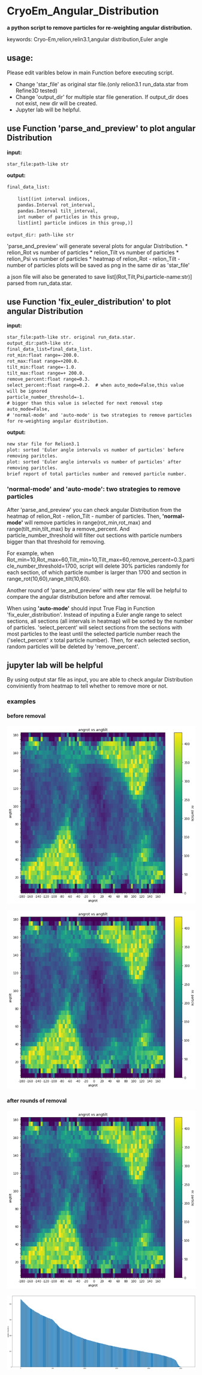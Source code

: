 # CryoEm_Angular_Distribution
**a python script to remove particles for re-weighting angular distribution.**

keywords: Cryo-Em,relion,relin3.1,angular distribution,Euler angle

## usage:

  Please edit varibles below in main Function before executing script.
  
  * Change 'star_file' as original star file.(only relion3.1 run_data.star from Refine3D tested)
  * Change 'output_dir' for multiple star file generation. If output_dir does not exist, new dir will be created.
  * Jupyter lab will be helpful.

## use Function 'parse_and_preview' to plot angular Distribution
  **input:**
  
    star_file:path-like str
    
  **output:**
  
    final_data_list: 
    
        list[(int interval indices,
        pandas.Interval rot_interval,
        pandas.Interval tilt_interval,
        int number of particles in this group,
        list[int] particle indices in this group,)]
    
    output_dir: path-like str
                   
  'parse_and_preview' will generate several plots for angular Distribution.
    * relion_Rot vs number of particles
    * relion_Tilt vs number of particles
    * relion_Psi vs number of particles
    * heatmap of relion_Rot - relion_Tilt - number of particles
   plots will be saved as png in the same dir as 'star_file'
   
   a json file will also be generated to save list[(Rot,Tilt,Psi,particle-name:str)] parsed from run_data.star.
   
## use Function 'fix_euler_distribution' to plot angular Distribution
  **input:**
  
    star_file:path-like str. original run_data.star.
    output_dir:path-like str.
    final_data_list=final_data_list.
    rot_min:float range=-200.0.
    rot_max:float range=+200.0.
    tilt_min:float range=-1.0.
    tilt_max:float range=+ 200.0.
    remove_percent:float range=0.3.
    select_percent:float range=0.2.  # when auto_mode=False,this value will be ignored
    particle_number_threshold=-1.
    # bigger than this value is selected for next removal step
    auto_mode=False,
    # 'normal-mode' and 'auto-mode' is two strategies to remove particles for re-weighting angular distribution.
    
  **output:**
  
      
    new star file for Relion3.1
    plot: sorted 'Euler angle intervals vs number of particles' before removing paritcles.
    plot: sorted 'Euler angle intervals vs number of particles' after removing paritcles.
    brief report of total particles number and removed particle number.
    

### 'normal-mode' and 'auto-mode': two strategies to remove particles
  After 'parse_and_preview' you can check angular Distribution from the heatmap of relion_Rot - relion_Tilt - number of particles.
  Then, **'normal-mode'** will remove particles in range(rot_min,rot_max) and range(tilt_min,tilt_max) by a remove_percent.
  And particle_number_threshold will filter out sections with particle numbers bigger than that threshold for removing.
  
  For example, when Rot_min=10,Rot_max=60,Tilt_min=10,Tilt_max=60,remove_percent=0.3,particle_number_threshold=1700,
  script will delete 30% particles randomly for each section, of which particle number is larger than 1700 and section in range_rot(10,60),range_tilt(10,60).
  
  Another round of 'parse_and_preview' with new star file will be helpful to compare the angular distribution before and after removal.
  
  When using **'auto-mode'** should input True Flag in Function 'fix_euler_distribution'.
  Instead of inputing a Euler angle range to select sections, all sections (all intervals in heatmap) will be sorted by the number of particles.
  'select_percent' will select sections from the sections with most particles to the least until the selected particle number reach the ('select_percent' x total particle number). Then, for each selected section, random particles will be deleted by 'remove_percent'.
  
  
## jupyter lab will be helpful
  By using output star file as input, you are able to check angular Distribution conviniently from heatmap to tell whether to remove more or not.
  
### examples
#### before removal

![heatmap after removal](./heatmap_rotvstilt.png)

![heatmap after removal](./heatmap_rotvstilt.png)

#### after rounds of removal

![heatmap after removal](./heatmap_rotvstilt.png)

![auto_mode_sorted_NrParticles_after_removal](./auto_mode_sorted_NrParticles_after_removal.png)


